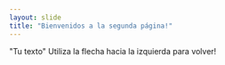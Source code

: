 ```yaml
---
layout: slide
title: "Bienvenidos a la segunda página!"
---
```

"Tu texto"
Utiliza la flecha hacia la izquierda para volver!
